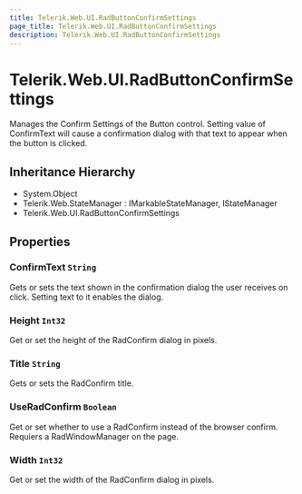 ```yaml
---
title: Telerik.Web.UI.RadButtonConfirmSettings
page_title: Telerik.Web.UI.RadButtonConfirmSettings
description: Telerik.Web.UI.RadButtonConfirmSettings
---
```


# Telerik.Web.UI.RadButtonConfirmSettings

Manages the Confirm Settings of the Button control. Setting value of ConfirmText will cause a confirmation dialog with that text to appear when the button is clicked.

## Inheritance Hierarchy

* System.Object
* Telerik.Web.StateManager : IMarkableStateManager, IStateManager
* Telerik.Web.UI.RadButtonConfirmSettings

## Properties

###  ConfirmText `String`

Gets or sets the text shown in the confirmation dialog the user receives on click. Setting text to it enables the dialog.

###  Height `Int32`

Get or set the height of the RadConfirm dialog in pixels.

###  Title `String`

Gets or sets the RadConfirm title.

###  UseRadConfirm `Boolean`

Get or set whether to use a RadConfirm instead of the browser confirm. Requiers a RadWindowManager on the page.

###  Width `Int32`

Get or set the width of the RadConfirm dialog in pixels.

